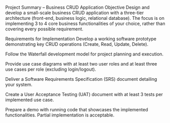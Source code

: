 Project Summary – Business CRUD Application
Objective
Design and develop a small-scale business CRUD application with a three-tier architecture (front-end, business logic, relational database).
The focus is on implementing 3 to 4 core business functionalities of your choice, rather than covering every possible requirement.

Requirements for Implementation
Develop a working software prototype demonstrating key CRUD operations (Create, Read, Update, Delete).

Follow the Waterfall development model for project planning and execution.

Provide use case diagrams with at least two user roles and at least three use cases per role (excluding login/logout).

Deliver a Software Requirements Specification (SRS) document detailing your system.

Create a User Acceptance Testing (UAT) document with at least 3 tests per implemented use case.

Prepare a demo with running code that showcases the implemented functionalities. Partial implementation is acceptable.
